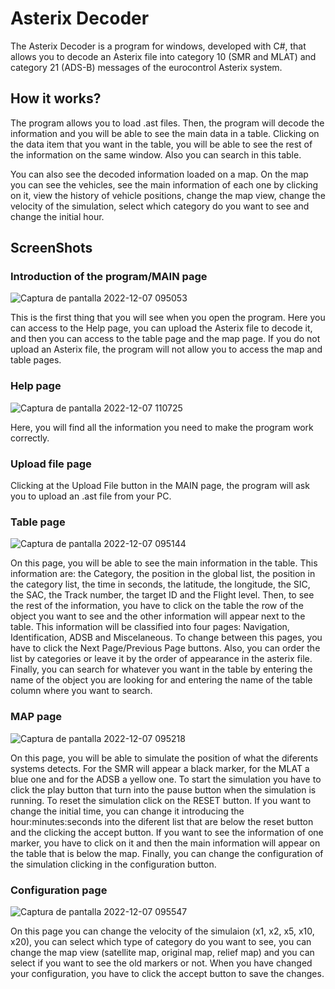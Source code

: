 # Asterix Decoder
The Asterix Decoder is a program for windows, developed with C#, that allows you to decode an Asterix file into category 10 (SMR and MLAT) and category 21 (ADS-B) messages of the eurocontrol Asterix system.


## How it works?
The program allows you to load .ast files. Then, the program will decode the information and you will be able to see the main data in a table. Clicking on the data item that you want in the table, you will be able to see the rest of the information on the same window. Also you can search in this table.


You can also see the decoded information loaded on a map. On the map you can see the vehicles, see the main information of each one by clicking on it, view the history of vehicle positions, change the map view, change the velocity of the simulation, select which category do you want to see and change the initial hour.

## ScreenShots

### Introduction of the program/MAIN page

![Captura de pantalla 2022-12-07 095053](https://user-images.githubusercontent.com/114604246/206151868-7c548118-9a8d-425a-bffc-3692d03a3b0c.jpg)

This is the first thing that you will see when you open the program. Here you can access to the Help page, you can upload the Asterix file to decode it, and then you can access to the table page and the map page. If you do not upload an Asterix file, the program will not allow you to access the map and table pages.

### Help page

![Captura de pantalla 2022-12-07 110725](https://user-images.githubusercontent.com/114604246/206152823-7d424668-a890-43b1-91f4-bebcbca001b9.jpg)

Here, you will find all the information you need to make the program work correctly.

### Upload file page

Clicking at the Upload File button in the MAIN page, the program will ask you to upload an .ast file from your PC.

### Table page

![Captura de pantalla 2022-12-07 095144](https://user-images.githubusercontent.com/114604246/206154332-2d6b71bd-e974-4bc3-82ae-955d4bc01671.jpg)

On this page, you will be able to see the main information in the table. This information are: the Category, the position in the global list, the position in the category list, the time in seconds, the latitude, the longitude, the SIC, the SAC, the Track number, the target ID and the Flight level. Then, to see the rest of the information, you have to click on the table the row of the object you want to see and the other information will appear next to the table. This information will be classified into four pages: Navigation, Identification, ADSB and Miscelaneous. To change between this pages, you have to click the Next Page/Previous Page buttons. Also, you can order the list by categories or leave it by the order of appearance in the asterix file. Finally, you can search for whatever you want in the table by entering the name of the object you are looking for and entering the name of the table column where you want to search.  

### MAP page

![Captura de pantalla 2022-12-07 095218](https://user-images.githubusercontent.com/114604246/206158689-f43aa12f-d0ed-4fe8-81cc-b13766f7274c.jpg)

On this page, you will be able to simulate the position of what the diferents systems detects. For the SMR will appear a black marker, for the MLAT a blue one and for the ADSB a yellow one. To start the simulation you have to click the play button that turn into the pause button when the simulation is running. To reset the simulation click on the RESET button. If you want to change the initial time, you can change it introducing the hour:minutes:seconds into the diferent list that are below the reset button and the clicking the accept button. If you want to see the information of one marker, you have to click on it and then the main information will appear on the table that is below the map. Finally, you can change the configuration of the simulation clicking in the configuration button.

### Configuration page

![Captura de pantalla 2022-12-07 095547](https://user-images.githubusercontent.com/114604246/206162615-86eba79e-ddc7-4cf2-9899-a7e3f14ada9d.jpg)

On this page you can change the velocity of the simulaion (x1, x2, x5, x10, x20), you can select which type of category do you want to see, you can change the map view (satellite map, original map, relief map) and you can select if you want to see the old markers or not. When you have changed your configuration, you have to click the accept button to save the changes.
